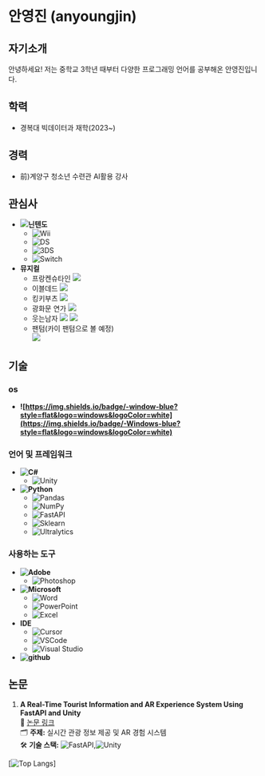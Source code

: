 # 안영진 (anyoungjin)

## 자기소개
안녕하세요! 저는 중학교 3학년 때부터 다양한 프로그래밍 언어를 공부해온 안영진입니다.

## 학력
- 경복대 빅데이터과 재학(2023~)

## 경력
- 前)계양구 청소년 수련관 AI활용 강사

## 관심사
- **![닌텐도](https://img.shields.io/badge/-닌텐도-E60012?style=flat&logo=nintendo&logoColor=white)**
  - ![Wii](https://img.shields.io/badge/-Wii-8B8B8B?style=flat&logo=Wii&logoColor=white)
  - ![DS](https://img.shields.io/badge/-DS-0000ff?style=flat&logo=nintendods&logoColor=white)
  - ![3DS](https://img.shields.io/badge/-3DS-D12228?style=flat&logo=nintendo3ds&logoColor=white)
  - ![Switch](https://img.shields.io/badge/-Switch-E60012?style=flat&logo=nintendoswitch&logoColor=white)
- **뮤지컬**
  - 프랑켄슈타인
 ![](./img/프랑켄슈타인.jpg)
  - 이블데드
 ![](./img/이블데드.jpg)
  - 킹키부츠
 ![](./img/킹키부츠.jpg)
  - 광화문 연가
 ![](./img/광화문연가.jpg)
  - 웃는남자
 ![](./img/웃는남자.jpg)
 ![](./img/웃는남자1.jpg)
  - 팬텀(카이 팬텀으로 볼 예정)   
 ![](https://encrypted-tbn0.gstatic.com/images?q=tbn:ANd9GcRst4xX7xByXAZG2I_986MsHiRzGX37_lmdOg&s)





## 기술
### os
- **![https://img.shields.io/badge/-window-blue?style=flat&logo=windows&logoColor=white](https://img.shields.io/badge/-Windows-blue?style=flat&logo=windows&logoColor=white)**

### 언어 및 프레임워크
- **![C#](https://img.shields.io/badge/-C%23-5C2D91?style=flat&logo=c-sharp&logoColor=white)**
  - ![Unity](https://img.shields.io/badge/-Unity-000000?style=flat&logo=unity&logoColor=white)
- **![Python](https://img.shields.io/badge/-Python-F7931E?style=flat&logo=python&logoColor=white)**
  - ![Pandas](https://img.shields.io/badge/-Pandas-150458?style=flat&logo=pandas&logoColor=white)
  - ![NumPy](https://img.shields.io/badge/-NumPy-013243?style=flat&logo=numpy&logoColor=white)
  - ![FastAPI](https://img.shields.io/badge/-FastAPI-009688?style=flat&logo=fastapi&logoColor=white)
  - ![Sklearn](https://img.shields.io/badge/-Sklearn-F7931E?style=flat&logo=scikit-learn&logoColor=white)
  - ![Ultralytics](https://img.shields.io/badge/Ultralytics-111F68?style=flat&logo=Ultralytics&logoColor=white)

### 사용하는 도구
- **![Adobe](https://img.shields.io/badge/-Adobe-FF0000?style=flat&logo=adobe&logoColor=white)**
  - ![Photoshop](https://img.shields.io/badge/-Photoshop-31A8FF?style=flat&logo=adobe-photoshop&logoColor=white)
- **![Microsoft](https://img.shields.io/badge/-Microsoft-5E5E5E?style=flat&logo=microsoft&logoColor=white)**
  - ![Word](https://img.shields.io/badge/-Word-2B579A?style=flat&logo=microsoft-word&logoColor=white)
  - ![PowerPoint](https://img.shields.io/badge/-PowerPoint-B7472A?style=flat&logo=microsoft-powerpoint&logoColor=white)
  - ![Excel](https://img.shields.io/badge/-Excel-217346?style=flat&logo=microsoft-excel&logoColor=white)
- **IDE**
   - ![Cursor](https://img.shields.io/badge/-Cursor-000000?style=flat&logo=Cursor&logoColor=white)
   - ![VSCode](https://img.shields.io/badge/-VSCode-007ACC?style=flat&logo=visual-studio-code&logoColor=white)
    - ![Visual Studio](https://img.shields.io/badge/-Visual%20Studio-5C2D91?style=flat&logo=visual-studio&logoColor=white)
- **![github](https://img.shields.io/badge/-github-000000?style=flat&logo=github&logoColor=white)**


## 논문
1. **A Real-Time Tourist Information and AR Experience System Using FastAPI and Unity**  
   🔗 [논문 링크](https://www.kci.go.kr/kciportal/ci/sereArticleSearch/ciSereArtiView.kci?sereArticleSearchBean.artiId=ART003176565)  
   🗂️ **주제:** 실시간 관광 정보 제공 및 AR 경험 시스템  
   🛠️ **기술 스택:** ![FastAPI](https://img.shields.io/badge/-FastAPI-009688?style=flat&logo=fastapi&logoColor=white),![Unity](https://img.shields.io/badge/-Unity-000000?style=flat&logo=unity&logoColor=white)

[![Top Langs](https://github-readme-stats.vercel.app/api/top-langs/?username=anyoungjin20040106&layout=compact&theme=rose_pine&hide=html,PowerShell,C,Cython,Jupyter%20Notebook,Fortran,Tcl,Smarty,Meson,CSS,Batchfile,Forth,Assembly,Classic%20ASP,JavaScript)]
